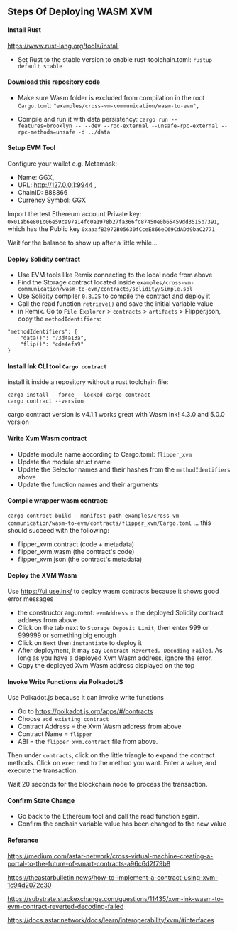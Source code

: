 ## Steps Of Deploying WASM XVM

#### Install Rust
https://www.rust-lang.org/tools/install
- Set Rust to the stable version to enable rust-toolchain.toml: `rustup default stable`

#### Download this repository code
- Make sure Wasm folder is excluded from compilation in the root `Cargo.toml`: `"examples/cross-vm-communication/wasm-to-evm",`

- Compile and run it with data persistency: `cargo run --features=brooklyn -- --dev --rpc-external --unsafe-rpc-external --rpc-methods=unsafe -d ../data`

#### Setup EVM Tool
Configure your wallet e.g. Metamask:
- Name: GGX,
- URL: http://127.0.0.1:9944 ,
- ChainID: 888866
- Currency Symbol: GGX

Import the test Ethereum account
Private key: `0x01ab6e801c06e59ca97a14fc0a1978b27fa366fc87450e0b65459dd3515b7391`, which has the Public key `0xaaafB3972B05630fCceE866eC69CdADd9baC2771`

Wait for the balance to show up after a little while...

#### Deploy Solidity contract
- Use EVM tools like Remix connecting to the local node from above 
- Find the Storage contract located inside `examples/cross-vm-communication/wasm-to-evm/contracts/solidity/Simple.sol`
- Use Solidity compiler `0.8.25` to compile the contract and deploy it
- Call the read function `retrieve()` and save the initial variable value
- in Remix. Go to `File Explorer` > `contracts` > `artifacts` > Flipper.json, copy the `methodIdentifiers`:
```
"methodIdentifiers": {
	"data()": "73d4a13a",
	"flip()": "cde4efa9"
}
```

#### Install Ink CLI tool `Cargo contract`
install it inside a repository without a rust toolchain file:
```
cargo install --force --locked cargo-contract
cargo contract --version
```
cargo contract version is v4.1.1 works great with Wasm Ink! 4.3.0 and 5.0.0 version

#### Write Xvm Wasm contract
- Update module name according to Cargo.toml: `flipper_xvm`
- Update the module struct name
- Update the Selector names and their hashes from the `methodIdentifiers` above
- Update the function names and their arguments

#### Compile wrapper wasm contract:
`cargo contract build --manifest-path examples/cross-vm-communication/wasm-to-evm/contracts/flipper_xvm/Cargo.toml`
... this should succeed with the following:
  - flipper_xvm.contract (code + metadata)
  - flipper_xvm.wasm (the contract's code)
  - flipper_xvm.json (the contract's metadata)

#### Deploy the XVM Wasm
Use https://ui.use.ink/ to deploy wasm contracts because it shows good error messages
- the constructor argument: `evmAddress` = the deployed Solidity contract address from above
- Click on the tab next to `Storage Deposit Limit`, then enter 999 or 999999 or something big enough 
- Click on `Next` then `instantiate` to deploy it
- After deployment, it may say `Contract Reverted. Decoding Failed`. As long as you have a deployed Xvm Wasm address, ignore the error.
- Copy the deployed Xvm Wasm address displayed on the top

#### Invoke Write Functions via PolkadotJS
Use Polkadot.js because it can invoke write functions
- Go to https://polkadot.js.org/apps/#/contracts
- Choose `add existing contract`
- Contract Address = the Xvm Wasm address from above
- Contract Name = `flipper`
- ABI = the `flipper_xvm.contract` file from above.

Then under `contracts`, click on the little triangle to expand the contract methods. 
Click on `exec` next to the method you want. Enter a value, and execute the transaction.

Wait 20 seconds for the blockchain node to process the transaction.

#### Confirm State Change
- Go back to the Ethereum tool and call the read function again. 
- Confirm the onchain variable value has been changed to the new value

#### Referance
https://medium.com/astar-network/cross-virtual-machine-creating-a-portal-to-the-future-of-smart-contracts-a96c6d2f79b8

https://theastarbulletin.news/how-to-implement-a-contract-using-xvm-1c94d2072c30

https://substrate.stackexchange.com/questions/11435/xvm-ink-wasm-to-evm-contract-reverted-decoding-failed

https://docs.astar.network/docs/learn/interoperability/xvm/#interfaces